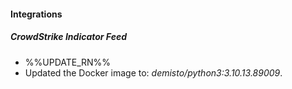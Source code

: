 
#### Integrations

##### CrowdStrike Indicator Feed

- %%UPDATE_RN%%
- Updated the Docker image to: *demisto/python3:3.10.13.89009*.
